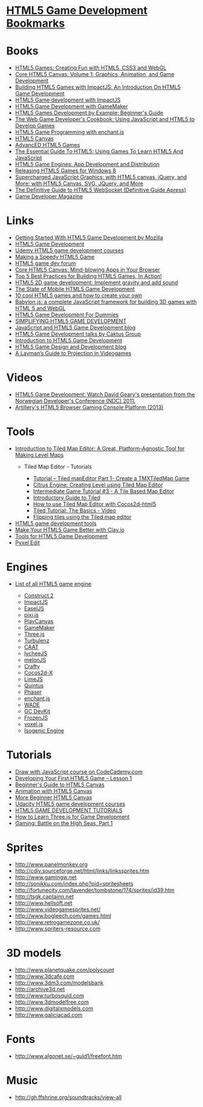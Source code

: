 <a href="http://www.antonoffplus.com/html5-game-development-bookmarks/">HTML5 Game Development Bookmarks</a>
======================


<h1>Books</h1>
<ul>
	<li><a href="http://www.amazon.co.uk/HTML5-Games-Creating-CSS3-WebGL/dp/1119975085/ref=sr_1_2?ie=UTF8&qid=1381523354&sr=8-2&keywords=html5+game+development">HTML5 Games: Creating Fun with HTML5, CSS3 and WebGL</a></li>
	<li><a href="http://www.amazon.co.uk/Core-HTML5-Canvas-Animation-Development/dp/0132761610/ref=sr_1_5?ie=UTF8&qid=1381523354&sr=8-5&keywords=html5+game+development">Core HTML5 Canvas: Volume 1: Graphics, Animation, and Game Development</a></li>
	<li><a href="http://www.amazon.co.uk/Building-HTML5-Games-ImpactJS-Introduction/dp/1449315178/ref=sr_1_3?ie=UTF8&qid=1381523354&sr=8-3&keywords=html5+game+development">Building HTML5 Games with ImpactJS: An Introduction On HTML5 Game Development</a></li>
	<li><a href="http://www.amazon.co.uk/HTML5-Game-development-ImpactJS-ebook/dp/B00BFB827Q/ref=sr_1_6?ie=UTF8&qid=1381523354&sr=8-6&keywords=html5+game+development">HTML5 Game development with ImpactJS</a></li>
	<li><a href="http://www.amazon.co.uk/HTML5-Development-GameMaker-Jason-Elliott/dp/1849694109/ref=sr_1_9?ie=UTF8&qid=1381523354&sr=8-9&keywords=html5+game+development">HTML5 Game Development with GameMaker</a></li>
	<li><a href="http://www.amazon.co.uk/HTML5-Games-Development-Example-Beginner%2527s/dp/1849691266/ref=sr_1_8?ie=UTF8&qid=1381523354&sr=8-8&keywords=html5+game+development">HTML5 Games Development by Example: Beginner's Guide</a></li>
	<li><a href="http://www.amazon.co.uk/The-Web-Game-Developers-Cookbook/dp/0321898389/ref=sr_1_10?ie=UTF8&qid=1381523354&sr=8-10&keywords=html5+game+development">The Web Game Developer's Cookbook: Using JavaScript and HTML5 to Develop Games</a></li>
	<li><a href="http://www.amazon.co.uk/HTML5-Game-Programming-enchant-js-Shimizu/dp/1430247436/ref=sr_1_12?ie=UTF8&qid=1381523354&sr=8-12&keywords=html5+game+development">HTML5 Game Programming with enchant.js</a></li>
	<li><a href="http://www.amazon.co.uk/HTML5-Canvas-Steve-Fulton/dp/1449334989/ref=sr_1_14?ie=UTF8&qid=1381523354&sr=8-14&keywords=html5+game+development">HTML5 Canvas</a></li>
	<li><a href="http://www.amazon.co.uk/AdvancED-HTML5-Games-Apress-Media/dp/1430235098/ref=sr_1_18?ie=UTF8&qid=1381523522&sr=8-18&keywords=html5+game+development">AdvancED HTML5 Games</a></li>
	<li><a href="http://www.amazon.co.uk/The-Essential-Guide-HTML5-JavaScript/dp/1430233834/ref=sr_1_19?ie=UTF8&qid=1381523522&sr=8-19&keywords=html5+game+development">The Essential Guide To HTML5: Using Games To Learn HTML5 And JavaScript</a></li>
	<li><a href="http://www.amazon.co.uk/HTML5-Game-Engines-Development-Distribution/dp/1466594004/ref=sr_1_20?ie=UTF8&qid=1381523522&sr=8-20&keywords=html5+game+development">HTML5 Game Engines: App Development and Distribution</a></li>
	<li><a href="http://www.amazon.co.uk/Releasing-HTML5-Games-Windows-8/dp/1449360505/ref=sr_1_24?ie=UTF8&qid=1381523522&sr=8-24&keywords=html5+game+development">Releasing HTML5 Games for Windows 8</a></li>
	<li><a href="http://www.amazon.co.uk/Supercharged-JavaScript-Graphics-canvas-jQuery/dp/1449393632/ref=sr_1_25?ie=UTF8&qid=1381523522&sr=8-25&keywords=html5+game+development">Supercharged JavaScript Graphics: with HTML5 canvas, jQuery, and More: with HTML5 Canvas, SVG, JQuery, and More</a></li>
	<li><a href="http://www.amazon.co.uk/Definitive-Guide-HTML5-WebSocket-Apress/dp/1430247401/ref=sr_1_31?ie=UTF8&qid=1381523522&sr=8-31&keywords=html5+game+development">The Definitive Guide to HTML5 WebSocket (Definitive Guide Apress)</a></li>
	<li><a href="http://gdcvault.com/gdmag">Game Developer Magazine</a></li>
</ul>

<h1>Links</h1>
<ul>
	<li><a href="https://hacks.mozilla.org/2013/09/getting-started-with-html5-game-development/">Getting Started With HTML5 Game Development by Mozilla</a></li>
	<li><a href="http://www.html5gamedevelopment.com/">HTML5 Game Development</a></li>
	<li><a href="https://www.udemy.com/courses/search/?q=html5+game+development">Udemy HTML5 game development courses</a></li>
	<li><a href="https://developers.facebook.com/blog/post/2012/04/17/making-a-speedy-html5-game/">Making a Speedy HTML5 Game</a></li>
	<li><a href="http://www.html5gamedevs.com/">HTML5 game dev forum</a></li>
	<li><a href="http://www.infoq.com/presentations/Core-HTML5-Canvas">Core HTML5 Canvas: Mind-blowing Apps in Your Browser</a></li>
	<li><a href="http://msdn.microsoft.com/en-us/hh563503.aspx">Top 5 Best Practices for Building HTML5 Games, In Action!</a></li>
	<li><a href="http://www.ibm.com/developerworks/library/wa-html5-game9/">HTML5 2D game development: Implement gravity and add sound</a></li>
	<li><a href="http://www.html5gamedevelopment.org/StateofHTML5GameDevelopment/#.UlhkFiTrynM">The State of Mobile HTML5 Game Development</a></li>
	<li><a href="http://www.designer-daily.com/10-cool-html5-games-and-how-to-create-your-own-23820">10 cool HTML5 games and how to create your own</a></li>
	<li><a href="http://blogs.msdn.com/b/eternalcoding/archive/2013/06/27/babylon-js-a-complete-javascript-framework-for-building-3d-games-with-html-5-and-webgl.aspx">Babylon.js: a complete JavaScript framework for building 3D games with HTML 5 and WebGL</a></li>
	<li><a href="http://www.dummies.com/how-to/content/html5-game-development-for-dummies-cheat-sheet.html">HTML5 Game Development For Dummies</a></li>
	<li><a href="http://www.ubelly.com/2013/08/simplifying-html5-game-development/">SIMPLIFYING HTML5 GAME DEVELOPMENT</a></li>
	<li><a href="http://blog.sklambert.com/">JavaScript and HTML5 Game Development blog</a></li>
	<li><a href="http://talks.caktusgroup.com/lightning-talks/2012/html5-game-development/#/">HTML5 Game Development talks by Caktus Group</a></li>
	<li><a href="http://training.bocoup.com/html5-game-dev/">Introduction to HTML5 Game Development</a></li>
	<li><a href="http://www.spacemonsters.co.uk/">HTML5 Game Design and Development blog</a></li>
	<li><a href="http://www.significant-bits.com/a-laymans-guide-to-projection-in-videogames">A Layman’s Guide to Projection in Videogames</a></li>

</ul>

<h1>Videos</h1>
<ul>
	<li><a href="http://vimeo.com/43529194">HTML5 Game Development: Watch David Geary's presentation from the Norwegian Developer's Conference (NDC) 2011.</a></li>
	<li><a href="http://www.youtube.com/watch?v=NiCy5igO9-I">Artillery's HTML5 Browser Gaming Console Platform (2013)</a></li>
</ul>

<h1>Tools</h1>
<ul>
	<li><a href="http://gamedev.tutsplus.com/tutorials/level-design/introduction-to-tiled-map-editor/">Introduction to Tiled Map Editor: A Great, Platform-Agnostic Tool for Making Level Maps</a></li>
	<ul>
		<li>Tiled Map Editor - Tutorials</li>
		<ul>
		<li><a href="http://paulsonapps.wordpress.com/2010/06/09/tutorial-tiled-mapeditor-part-1-create-a-tmxtiledmap-game/">Tutorial – Tiled mapEditor Part 1- Create a TMXTiledMap Game</a></li>
		<li><a href="http://pzuh.blogspot.co.uk/2013/05/citrus-engine-creating-level-using.html">Citrus Engine: Creating Level using Tiled Map Editor</a></li>
		<li><a href="http://www.parallelrealities.co.uk/2011/10/intermediate-game-tutorial-3-tile-based.html">Intermediate Game Tutorial #3 - A Tile Based Map Editor</a></li>
		<li><a href="http://forums.rpgmakerweb.com/index.php?/topic/3331-introductory-guide-to-tiled/">Introductory Guide to Tiled</a></li>
		<li><a href="https://developer.tizen.org/documentation/articles/how-use-tiled-map-editor-cocos2d-html5">How to use Tiled Map Editor with Cocos2d-html5</a></li>
		<li><a href="http://www.youtube.com/watch?v=InDZTbx3PNo">Tiled Tutorial: The Basics - Video</a></li>
		<li><a href="http://www.youtube.com/watch?v=FqMXI_yWMBs">Flipping tiles using the Tiled map editor</a></li>
		</ul>
	</ul>
	</li>
	<li><a href="http://www.html5gamedevelopment.com/html5-tools">HTML5 game development tools</a></li>
	<li><a href="http://clay.io/development-tools">Make Your HTML5 Game Better with Clay.io</a></li>
	<li><a href="http://developer.html5dev-software.intel.com/?q=node/158">Tools for HTML5 Game Development</a></li>
	<li><a href="http://pyxeledit.com/">Pyxel Edit</a></li>
	
</ul>

<h1>Engines</h1>
<ul>
	<li><a href="http://html5gameengine.com/">List of all HTML5 game engine</a></li>
	<ul>
		<li><a href="https://www.scirra.com">Construct 2</a></li>
		<li><a href="http://impactjs.com/">ImpactJS</a></li>
		<li><a href="http://createjs.com/">EaselJS</a></li>
		<li><a href="https://github.com/GoodBoyDigital/pixi.js">pixi.js</a></li>
		<li><a href="http://playcanvas.com/">PlayCanvas</a></li>
		<li><a href="http://www.yoyogames.com/studio">GameMaker</a></li>
		<li><a href="http://threejs.org/">Three.js</a></li>
		<li><a href="http://biz.turbulenz.com/developers">Turbulenz</a></li>
		<li><a href="http://www.ludei.com/tech/caat">CAAT</a></li>
		<li><a href="http://lycheejs.org/index.html">lycheeJS</a></li>
		<li><a href="http://melonjs.org/">melonJS</a></li>
		<li><a href="http://craftyjs.com/">Crafty</a></li>
		<li><a href="https://github.com/cocos2d/cocos2d-html5">Cocos2d-X</a></li>
		<li><a href="http://www.limejs.com/">LimeJS</a></li>
		<li><a href="http://html5quintus.com/">Quintus</a></li>
		<li><a href="http://phaser.io/">Phaser</a></li>
		<li><a href="http://enchantjs.com/">enchant.js</a></li>
		<li><a href="http://www.clockworkchilli.com/index.php/main/tech">WADE</a></li>
		<li><a href="http://docs.gameclosure.com/">GC DevKit</a></li>
		<li><a href="http://frozenjs.com/">FrozenJS</a></li>
		<li><a href="http://voxeljs.com/">voxel.js</a></li>
		<li><a href="http://www.isogenicengine.com/">Isogenic Engine</a></li>
	</ul>
</ul>


<h1>Tutorials</h1>
<ul>
	<li><a href="http://www.codecademy.com/courses/web-beginner-en-SWM11/0/2?curriculum_id=50b91eda28c2fb212300039e">Draw with JavaScript course on CodeCademy.com</a></li>
	<li><a href="http://www.script-tutorials.com/html5-game-development-lesson-1/">Developing Your First HTML5 Game – Lesson 1</a></li>
	<li><a href="http://codular.com/beginner-html5-canvas">Beginner's Guide to HTML5 Canvas</a></li>
	<li><a href="Animation with HTML5 Canvas">Animation with HTML5 Canvas</a></li>
	<li><a href="http://codular.com/more-html5-canvas">More Beginner HTML5 Canvas</a></li>
	<li><a href="https://www.udacity.com/course/cs255">Udacity HTML5 game development courses</a></li>
	<li><a href="http://html5gamedev.samlancashire.com/">HTML5 GAME DEVELOPMENT TUTORIALS</a></li>
	<li><a href="http://gamedev.tutsplus.com/articles/how-to-learn/how-to-learn-three-js-for-game-development/">How to Learn Three.js for Game Development</a></li>
	<li><a href="http://www.sitepoint.com/gaming-battle-on-the-high-seas-part-1/">Gaming: Battle on the High Seas, Part 1</a>
</ul>

<h1>Sprites</h1>
<ul>
	<li><a href="http://www.panelmonkey.org">http://www.panelmonkey.org</a>     </li>
	<li><a href="http://cdiv.sourceforge.net/html/links/linkssprites.htm">http://cdiv.sourceforge.net/html/links/linkssprites.htm</a>     </li>
	<li><a href="http://www.gamingw.net">http://www.gamingw.net</a>  </li>
	<li><a href="http://sonikku.com/index.php?pid=spritesheets">http://sonikku.com/index.php?pid=spritesheets</a></li>
	<li><a href="http://fortunecity.com/lavender/tombstone/174/sprites/id39.htm">http://fortunecity.com/lavender/tombstone/174/sprites/id39.htm</a></li>
	<li><a href="http://tsgk.captainn.net">http://tsgk.captainn.net</a></li>
	<li><a href="http://www.hellsoft.net">http://www.hellsoft.net</a>     </li>
	<li><a href="http://www.videogamesprites.net/">http://www.videogamesprites.net/</a>  </li>
	<li><a href="http://www.bogleech.com/games.html">http://www.bogleech.com/games.html</a>    </li>
	<li><a href="http://www.retrogamezone.co.uk/">http://www.retrogamezone.co.uk/</a>  </li>
	<li><a href="http://www.spriters-resource.com">http://www.spriters-resource.com</a></li>
</ul>

<h1>3D models</h1>
<ul>
	<li><a href="http://www.planetquake.com/polycount">http://www.planetquake.com/polycount</a></li>
	<li><a href="http://www.3dcafe.com">http://www.3dcafe.com</a></li>
	<li><a href="http://www.3dm3.com/modelsbank">http://www.3dm3.com/modelsbank</a></li>
	<li><a href="http://archive3d.net">http://archive3d.net</a></li>
	<li><a href="http://www.turbosquid.com">http://www.turbosquid.com</a></li>
	<li><a href="http://www.3dmodelfree.com">http://www.3dmodelfree.com</a></li>
	<li><a href="http://www.digitalxmodels.com">http://www.digitalxmodels.com</a></li>
	<li><a href="http://www.galiciacad.com">http://www.galiciacad.com</a></li>
</ul>

<h1>Fonts</h1>
<ul>
	<li><a href="http://www.algonet.se/~guld1/freefont.htm">http://www.algonet.se/~guld1/freefont.htm</a></li>
</ul>	

<h1>Music</h1>
<ul>
	<li><a href="http://gh.ffshrine.org/soundtracks/view-all">http://gh.ffshrine.org/soundtracks/view-all</a></li>
</ul>
